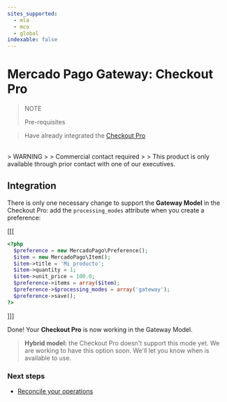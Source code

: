 ```yaml
---
sites_supported:
  - mla
  - mco
  - global
indexable: false
---
```


# Mercado Pago Gateway: Checkout Pro

> NOTE
>
> Pre-requisites
>

> Have already integrated the [Checkout Pro](https://www.mercadopago[FAKER][URL][DOMAIN]/developers/en/guides/payments/web-checkout/introduction)

</br>
> WARNING
>
> Commercial contact required
>
> This product is only available through prior contact with one of our executives.

## Integration

There is only one necessary change to support the **Gateway Model** in the Checkout Pro: add the `processing_modes` attribute when you create a preference:

[[[
```php
<?php  
  $preference = new MercadoPago\Preference();
  $item = new MercadoPago\Item();
  $item->title = 'Mi producto';
  $item->quantity = 1;
  $item->unit_price = 100.0;
  $preference->items = array($item);
  $preference->$processing_modes = array('gateway');
  $preference->save();
?>
```
]]]

Done! Your **Checkout Pro** is now working in the Gateway Model.

> **Hybrid model:** the Checkout Pro doesn't support this mode yet. We are working to have this option soon. We'll let you know when is available to use.

### Next steps

* [Reconcile your operations](https://www.mercadopago[FAKER][URL][DOMAIN]/developers/en/guides/online-payments/gateway/general-considerations/reconciliation)
